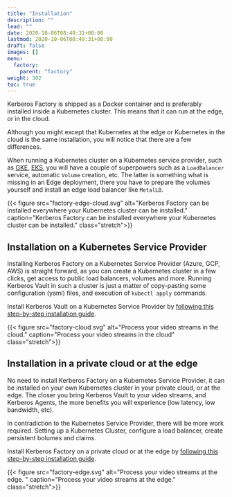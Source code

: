 ```yaml
---
title: "Installation"
description: ""
lead: ""
date: 2020-10-06T08:49:31+00:00
lastmod: 2020-10-06T08:49:31+00:00
draft: false
images: []
menu:
  factory:
    parent: "factory"
weight: 302
toc: true
---
```


Kerberos Factory is shipped as a Docker container and is preferably installed inside a Kubernetes cluster. This means that it can run at the edge, or in the cloud.

Although you might except that Kubernetes at the edge or Kubernetes in the cloud is the same installation, you will notice that there are a few differences.

When running a Kubernetes cluster on a Kubernetes service provider, such as [GKE](https://cloud.google.com/kubernetes-engine), [EKS](https://aws.amazon.com/eks/), you will have a couple of superpowers such as a `LoadBalancer` service, automatic `Volume` creation, etc. The latter is something what is missing in an Edge deployment, there you have to prepare the volumes yourself and install an edge load balancer like `MetalLB`.

{{< figure src="factory-edge-cloud.svg" alt="Kerberos Factory can be installed everywhere your Kubernetes cluster can be installed." caption="Kerberos Factory can be installed everywhere your Kubernetes cluster can be installed." class="stretch">}}

## Installation on a Kubernetes Service Provider

Installing Kerberos Factory on a Kubernetes Service Provider (Azure, GCP, AWS) is straight forward, as you can create a Kubernetes cluster in a few clicks, get access to public load balancers, volumes and more. Running Kerberos Vault in such a cluster is just a matter of copy-pasting some configuration (yaml) files, and execution of `kubectl apply` commands.

Install Kerberos Vault on a Kubernetes Service Provider by [following this step-by-step installation guide](/factory/installation-cloud).

{{< figure src="factory-cloud.svg" alt="Process your video streams in the cloud." caption="Process your video streams in the cloud" class="stretch">}}

## Installation in a private cloud or at the edge

No need to install Kerberos Factory on a Kubernetes Service Provider, it can be installed on your own Kubernetes cluster in your private cloud, or at the edge. The closer you bring Kerberos Vault to your video streams, and Kerberos Agents, the more benefits you will experience (low latency, low bandwidth, etc).

In contradiction to the Kubernetes Service Provider, there will be more work required. Setting up a Kubernetes Cluster, configure a load balancer, create persistent bolumes and claims.

Install Kerberos Factory on a private cloud or at the edge by [following this step-by-step installation guide](/factory/installation-edge).

{{< figure src="factory-edge.svg" alt="Process your video streams at the edge. " caption="Process your video streams at the edge." class="stretch">}}
